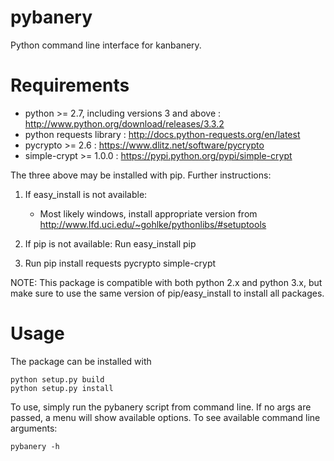 pybanery
=========

Python command line interface for kanbanery.

Requirements
=========

* python >= 2.7, including versions 3 and above : http://www.python.org/download/releases/3.3.2
* python requests library : http://docs.python-requests.org/en/latest
* pycrypto >= 2.6 : https://www.dlitz.net/software/pycrypto
* simple-crypt >= 1.0.0 : https://pypi.python.org/pypi/simple-crypt

The three above may be installed with pip. Further instructions:

1.  If easy_install is not available:
	* Most likely windows, install appropriate version from http://www.lfd.uci.edu/~gohlke/pythonlibs/#setuptools

2.  If pip is not available: Run easy_install pip

3.  Run pip install requests pycrypto simple-crypt

NOTE: This package is compatible with both python 2.x and python 3.x, but make sure to use the
same version of pip/easy_install to install all packages.

Usage
=========

The package can be installed with

	python setup.py build
	python setup.py install

To use, simply run the pybanery script from command line. If no args are passed, a menu will show available options.
To see available command line arguments:

	pybanery -h
